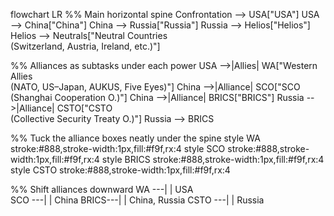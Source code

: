 flowchart LR
  %% Main horizontal spine
  Confrontation --> USA["USA"]
  USA --> China["China"]
  China --> Russia["Russia"]
  Russia --> Helios["Helios"]
  Helios --> Neutrals["Neutral Countries<br/>(Switzerland, Austria, Ireland, etc.)"]

  %% Alliances as subtasks under each power
  USA -->|Allies| WA["Western Allies<br/>(NATO, US–Japan, AUKUS, Five Eyes)"]
  China -->|Alliance| SCO["SCO<br/>(Shanghai Cooperation O.)"]
  China -->|Alliance| BRICS["BRICS"]
  Russia -->|Alliance| CSTO["CSTO<br/>(Collective Security Treaty O.)"]
  Russia --> BRICS

  %% Tuck the alliance boxes neatly under the spine
  style WA    stroke:#888,stroke-width:1px,fill:#f9f,rx:4
  style SCO   stroke:#888,stroke-width:1px,fill:#f9f,rx:4
  style BRICS stroke:#888,stroke-width:1px,fill:#f9f,rx:4
  style CSTO  stroke:#888,stroke-width:1px,fill:#f9f,rx:4

  %% Shift alliances downward
  WA   ---|       | USA   
  SCO  ---|       | China 
  BRICS---|       | China, Russia
  CSTO ---|       | Russia
